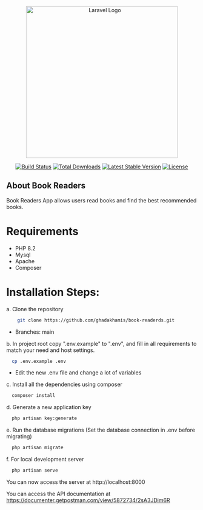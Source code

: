 <p align="center"><a href="https://laravel.com" target="_blank"><img src="https://raw.githubusercontent.com/laravel/art/master/logo-lockup/5%20SVG/2%20CMYK/1%20Full%20Color/laravel-logolockup-cmyk-red.svg" width="400" alt="Laravel Logo"></a></p>

<p align="center">
<a href="https://github.com/laravel/framework/actions"><img src="https://github.com/laravel/framework/workflows/tests/badge.svg" alt="Build Status"></a>
<a href="https://packagist.org/packages/laravel/framework"><img src="https://img.shields.io/packagist/dt/laravel/framework" alt="Total Downloads"></a>
<a href="https://packagist.org/packages/laravel/framework"><img src="https://img.shields.io/packagist/v/laravel/framework" alt="Latest Stable Version"></a>
<a href="https://packagist.org/packages/laravel/framework"><img src="https://img.shields.io/packagist/l/laravel/framework" alt="License"></a>
</p>

## About Book Readers

Book Readers App allows  users read books and find the best recommended books.

# Requirements
  
- PHP 8.2
- Mysql
- Apache
- Composer

# Installation Steps:

a. Clone the repository 

```bash
    git clone https://github.com/ghadakhamis/book-readerds.git
  ```
- Branches: main

b. In project root copy ".env.example" to ".env", and fill in all requirements to match your need and host settings.

```bash
  cp .env.example .env
  ```
- Edit the new .env file and change a lot of variables

c. Install all the dependencies using composer

```bash
  composer install
  ```
d. Generate a new application key

```bash
  php artisan key:generate
  ```
e. Run the database migrations (Set the database connection in .env before migrating)

```bash
  php artisan migrate
  ```    

f. For local development server
```bash
  php artisan serve
  ```                                                                                                  
You can now access the server at http://localhost:8000     

You can access the API documentation at https://documenter.getpostman.com/view/5872734/2sA3JDim6R